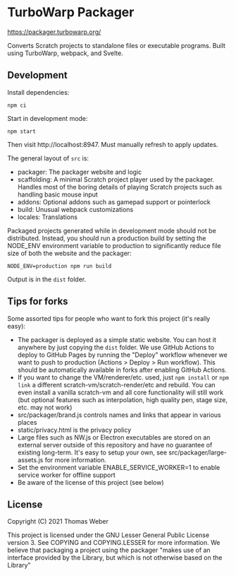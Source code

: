 # TurboWarp Packager

https://packager.turbowarp.org/

Converts Scratch projects to standalone files or executable programs. Built using TurboWarp, webpack, and Svelte.

## Development

Install dependencies:

```
npm ci
```

Start in development mode:

```
npm start
```

Then visit http://localhost:8947. Must manually refresh to apply updates.

The general layout of `src` is:

 - packager: The packager website and logic
 - scaffolding: A minimal Scratch project player used by the packager. Handles most of the boring details of playing Scratch projects such as handling basic mouse input
 - addons: Optional addons such as gamepad support or pointerlock
 - build: Unusual webpack customizations
 - locales: Translations

Packaged projects generated while in development mode should not be distributed. Instead, you should run a production build by setting the NODE_ENV environment variable to production to significantly reduce file size of both the website and the packager:

```
NODE_ENV=production npm run build
```

Output is in the `dist` folder.

## Tips for forks

Some assorted tips for people who want to fork this project (it's really easy):

 - The packager is deployed as a simple static website. You can host it anywhere by just copying the `dist` folder. We use GitHub Actions to deploy to GitHub Pages by running the "Deploy" workflow whenever we want to push to production (Actions > Deploy > Run workflow). This should be automatically available in forks after enabling GitHub Actions.
 - If you want to change the VM/renderer/etc. used, just `npm install` or `npm link` a different scratch-vm/scratch-render/etc and rebuild. You can even install a vanilla scratch-vm and all core functionality will still work (but optional features such as interpolation, high quality pen, stage size, etc. may not work)
 - src/packager/brand.js controls names and links that appear in various places
 - static/privacy.html is the privacy policy
 - Large files such as NW.js or Electron executables are stored on an external server outside of this repository and have no guarantee of existing long-term. It's easy to setup your own, see src/packager/large-assets.js for more information.
 - Set the environment variable ENABLE_SERVICE_WORKER=1 to enable service worker for offline support
 - Be aware of the license of this project (see below)

## License

Copyright (C) 2021 Thomas Weber

This project is licensed under the GNU Lesser General Public License version 3. See COPYING and COPYING.LESSER for more information. We believe that packaging a project using the packager "makes use of an interface provided by the Library, but which is not otherwise based on the Library"
